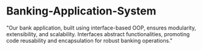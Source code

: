 # Banking-Application-System
"Our bank application, built using interface-based OOP, ensures modularity, extensibility, and scalability. Interfaces abstract functionalities, promoting code reusability and encapsulation for robust banking operations."
